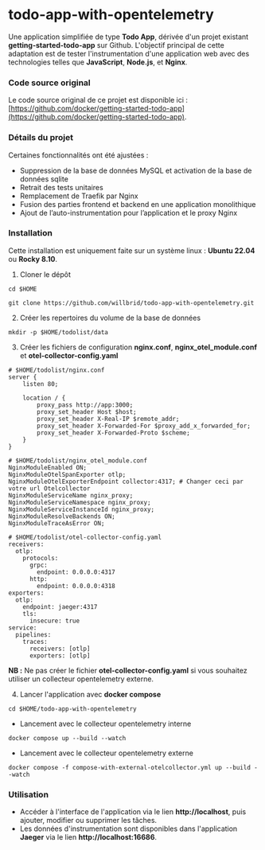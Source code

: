 # todo-app-with-opentelemetry

Une application simplifiée de type **Todo App**, dérivée d'un projet existant **getting-started-todo-app** sur Github. L'objectif principal de cette adaptation est de tester l'instrumentation d'une application web avec des technologies telles que **JavaScript**, **Node.js**, et **Nginx**.

### Code source original

Le code source original de ce projet est disponible ici : [https://github.com/docker/getting-started-todo-app](https://github.com/docker/getting-started-todo-app).

### Détails du projet

Certaines fonctionnalités ont été ajustées :
- Suppression de la base de données MySQL et activation de la base de données sqlite
- Retrait des tests unitaires
- Remplacement de Traefik par Nginx
- Fusion des parties frontend et backend en une application monolithique
- Ajout de l’auto-instrumentation pour l’application et le proxy Nginx

### Installation

Cette installation est uniquement faite sur un système linux : **Ubuntu 22.04** ou **Rocky 8.10**.

1. Cloner le dépôt

```
cd $HOME
```

```
git clone https://github.com/willbrid/todo-app-with-opentelemetry.git
```

2. Créer les repertoires du volume de la base de données

```
mkdir -p $HOME/todolist/data
```

3. Créer les fichiers de configuration **nginx.conf**, **nginx_otel_module.conf** et **otel-collector-config.yaml**

```
# $HOME/todolist/nginx.conf
server {
    listen 80;

    location / {
        proxy_pass http://app:3000;
        proxy_set_header Host $host;
        proxy_set_header X-Real-IP $remote_addr;
        proxy_set_header X-Forwarded-For $proxy_add_x_forwarded_for;
        proxy_set_header X-Forwarded-Proto $scheme;
    }
}
```

```
# $HOME/todolist/nginx_otel_module.conf
NginxModuleEnabled ON;
NginxModuleOtelSpanExporter otlp;
NginxModuleOtelExporterEndpoint collector:4317; # Changer ceci par votre url Otelcollector
NginxModuleServiceName nginx_proxy;
NginxModuleServiceNamespace nginx_proxy;
NginxModuleServiceInstanceId nginx_proxy;
NginxModuleResolveBackends ON;
NginxModuleTraceAsError ON;
```

```
# $HOME/todolist/otel-collector-config.yaml
receivers:
  otlp:
    protocols:
      grpc:
        endpoint: 0.0.0.0:4317
      http:
        endpoint: 0.0.0.0:4318
exporters:
  otlp:
    endpoint: jaeger:4317
    tls:
      insecure: true
service:
  pipelines:
    traces:
      receivers: [otlp]
      exporters: [otlp]
```

**NB :** Ne pas créer le fichier **otel-collector-config.yaml** si vous souhaitez utiliser un collecteur opentelemetry externe.

4. Lancer l'application avec **docker compose**

```
cd $HOME/todo-app-with-opentelemetry
```

- Lancement avec le collecteur opentelemetry interne

```
docker compose up --build --watch
```

- Lancement avec le collecteur opentelemetry externe

```
docker compose -f compose-with-external-otelcollector.yml up --build --watch
```

### Utilisation

- Accéder à l'interface de l'application via le lien **http://localhost**, puis ajouter, modifier ou supprimer les tâches.
- Les données d'instrumentation sont disponibles dans l'application **Jaeger** via le lien **http://localhost:16686**.